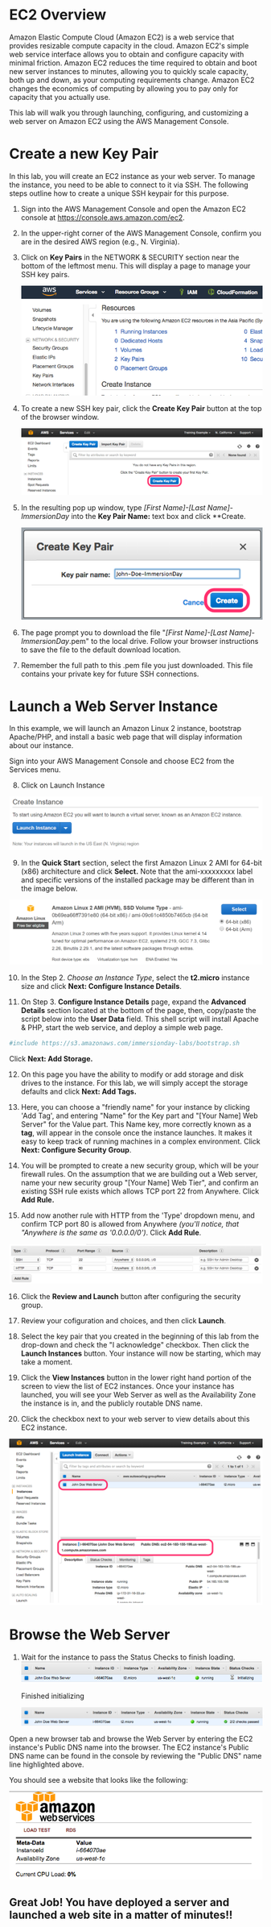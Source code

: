 EC2 Overview
============

Amazon Elastic Compute Cloud (Amazon EC2) is a web service that provides
resizable compute capacity in the cloud. Amazon EC2's simple web service
interface allows you to obtain and configure capacity with minimal
friction. Amazon EC2 reduces the time required to obtain and boot new
server instances to minutes, allowing you to quickly scale capacity,
both up and down, as your computing requirements change. Amazon EC2
changes the economics of computing by allowing you to pay only for
capacity that you actually use.

This lab will walk you through launching, configuring, and customizing a
web server on Amazon EC2 using the AWS Management Console.

Create a new Key Pair
=====================

In this lab, you will create an EC2 instance as your web server. To
manage the instance, you need to be able to connect to it via SSH. The
following steps outline how to create a unique SSH keypair for this
purpose.

1.  Sign into the AWS Management Console and open the Amazon EC2 console
    at <https://console.aws.amazon.com/ec2>.

2.  In the upper-right corner of the AWS Management Console, confirm you
    are in the desired AWS region (e.g., N. Virginia).
    
3.  Click on **Key Pairs** in the NETWORK & SECURITY section near the
    bottom of the leftmost menu. This will display a page to manage your
    SSH key pairs.

    ![images](media/image2.png)

4.  To create a new SSH key pair, click the **Create Key Pair** button at the top of the browser window.

    ![images](./media/image3.png)

5.  In the resulting pop up window, type *\[First Name\]-\[Last Name\]-ImmersionDay* into the **Key Pair Name:** text box and click **Create.
    
    ![images](./media/image4.png)
    
6.  The page prompt you to download the file "*\[First Name\]-\[Last
    Name\]-ImmersionDay*.pem" to the local drive. Follow your browser
    instructions to save the file to the default download location.

7.  Remember the full path to this .pem file you just downloaded. This
    file contains your private key for future SSH connections.

Launch a Web Server Instance
============================

In this example, we will launch an Amazon Linux 2 instance, bootstrap
Apache/PHP, and install a basic web page that will display information
about our instance.

Sign into your AWS Management Console and choose EC2 from the Services
menu.

8.  Click on Launch Instance

![images](./media/image7.png)

9.  In the **Quick Start** section, select the first Amazon Linux 2 AMI
    for 64-bit (x86) architecture and click **Select.** Note that the
    ami-xxxxxxxxx label and specific versions of the installed package
    may be different than in the image below.

![images](./media/image8.png)

10. In the Step 2. *Choose an Instance Type*, select the **t2.micro**
    instance size and click **Next: Configure Instance Details**.

11. On Step 3. **Configure Instance Details** page, expand the
    **Advanced Details** section located at the bottom of the page,
    then, copy/paste the script below into the **User Data** field. This
    shell script will install Apache & PHP, start the web service, and
    deploy a simple web page. 
    
```sh
#include https://s3.amazonaws.com/immersionday-labs/bootstrap.sh
```

   Click **Next: Add Storage.**

    
12. On this page you have the ability to modify or add storage and disk
    drives to the instance. For this lab, we will simply accept the
    storage defaults and click **Next: Add Tags.**

13. Here, you can choose a "friendly name" for your instance by clicking
    'Add Tag', and entering "Name" for the Key part and "\[Your Name\]
    Web Server" for the Value part. This Name key, more correctly known
    as a **tag**, will appear in the console once the instance launches.
    It makes it easy to keep track of running machines in a complex
    environment. Click **Next: Configure Security Group**.

14. You will be prompted to create a new security group, which will be
    your firewall rules. On the assumption that we are building out a
    Web server, name your new security group "\[Your Name\] Web Tier",
    and confirm an existing SSH rule exists which allows TCP port 22
    from Anywhere. Click **Add Rule.**

15. Add now another rule with HTTP from the 'Type' dropdown menu, and
    confirm TCP port 80 is allowed from Anywhere *(you'll notice, that
    "Anywhere is the same as '0.0.0.0/0')*. Click **Add Rule**.

![images](./media/image9.png)

16. Click the **Review and Launch** button after configuring the
    security group.

17. Review your cofiguration and choices, and then click **Launch**.

18. Select the key pair that you created in the beginning of this lab
    from the drop-down and check the \"I acknowledge\" checkbox. Then
    click the **Launch Instances** button. Your instance will now be
    starting, which may take a moment.

19. Click the **View Instances** button in the lower right hand portion
    of the screen to view the list of EC2 instances. Once your instance
    has launched, you will see your Web Server as well as the
    Availability Zone the instance is in, and the publicly routable DNS
    name.

20. Click the checkbox next to your web server to view details about
    this EC2 instance.

![images](./media/image10.png)

Browse the Web Server
=====================

1.  Wait for the instance to pass the Status Checks to finish
    loading.
    ![images](./media/image11.png)
    
    Finished initializing
    
    ![images](./media/image12.png)

Open a new browser tab and browse the Web Server by entering the EC2
instance's Public DNS name into the browser. The EC2 instance's Public
DNS name can be found in the console by reviewing the "Public DNS" name
line highlighted above.


You should see a website that looks like the following:

![images](./media/image13.png)


Great Job! You have deployed a server and launched a web site in a matter of minutes!! 
--------------------------------------------------------------------------------------
